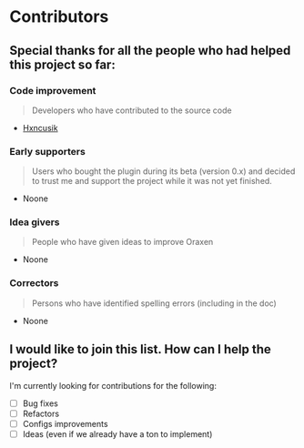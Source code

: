 # Contributors

## Special thanks for all the people who had helped this project so far:

### Code improvement

> Developers who have contributed to the source code

* [Hxncusik](https://github.com/Hxncusik)

### Early supporters

> Users who bought the plugin during its beta (version 0.x) and decided to trust me and support the project while it was
> not yet finished.

* Noone

### Idea givers

> People who have given ideas to improve Oraxen

* Noone

### Correctors

> Persons who have identified spelling errors (including in the doc)

* Noone

## I would like to join this list. How can I help the project?

I'm currently looking for contributions for the following:

- [ ] Bug fixes
- [ ] Refactors
- [ ] Configs improvements
- [ ] Ideas (even if we already have a ton to implement)
